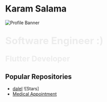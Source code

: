 # Karam Salama

![Profile Banner](url-to-your-image)

## <span class="animated-text">Software Engineer :)</span>

### <span class="animated-text">Flutter Developer</span>


## Popular Repositories

- [dalel]([https://github.com/HappyTechChannel/happy_tech_mastering_api_with_flutter](https://github.com/Karam-Salama/dalel)) ![Stars]
- [Medical Appointment](https://github.com/Karam-Salama/medical_appointments-)


<!-- Add more repositories as needed -->

<style>
.animated-text {
  display: inline-block;
  font-size: 1.5em;
  font-weight: bold;
  animation: fadeIn 2s infinite;
}

@keyframes fadeIn {
  0% { opacity: 0; }
  50% { opacity: 1; }
  100% { opacity: 0; }
}
</style>
